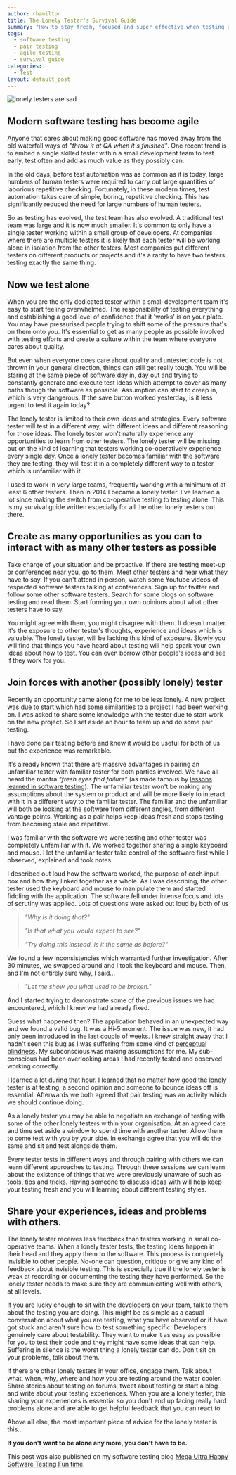 ```yaml
---
author: rhamilton
title: The Lonely Tester's Survival Guide
summary: "How to stay fresh, focused and super effective when testing alone"
tags:
  - software testing
  - pair testing
  - agile testing
  - survival guide
categories:
  - Test
layout: default_post
---
```


<img src="{{ site.github.url }}/rhamilton/assets/lonelytester.jpg" alt="lonely testers are sad" title="lonely testers are sad"/>

## Modern software testing has become agile
Anyone that cares about making good software has moved away from the old waterfall ways of *"throw it at QA when it's finished"*. One recent trend is to embed a single skilled tester within a small development team to test early, test often and add as much value as they possibly can.

In the old days, before test automation was as common as it is today, large numbers of human testers were required to carry out large quantities of laborious repetitive checking. Fortunately, in these modern times, test automation takes care of simple, boring, repetitive checking. This has significantly reduced the need for large numbers of human testers.

So as testing has evolved, the test team has also evolved. A traditional test team was large and it is now much smaller. It's common to only have a single tester working within a small group of developers.  At companies where there are multiple testers it is likely that each tester will be working alone in isolation from the other testers. Most companies put different testers on different products or projects and it's a rarity to have two testers testing exactly the same thing.

## Now we test alone

When you are the only dedicated tester within a small development team it's easy to start feeling overwhelmed. The responsibility of testing everything and establishing a good level of confidence that it 'works' is on your plate. You may have pressurised people trying to shift some of the pressure that's on them onto you. It's essential to get as many people as possible involved with testing efforts and create a culture within the team where everyone cares about quality.

But even when everyone does care about quality and untested code is not thrown in your general direction, things can still get really tough. You will be staring at the same piece of software day in, day out and trying to constantly generate and execute test ideas which attempt to cover as many paths though the software as possible. Assumption can start to creep in, which is very dangerous. If the save button worked yesterday, is it less urgent to test it again today?

The lonely tester is limited to their own ideas and strategies. Every software tester will test in a different way, with different ideas and different reasoning for those ideas. The lonely tester won't naturally experience any opportunities to learn from other testers. The lonely tester will be missing out on the kind of learning that testers working co-operatively experience every single day. Once a lonely tester becomes familiar with the software they are testing, they will test it in a completely different way to a tester which is unfamiliar with it.

I used to work in very large teams, frequently working with a minimum of at least 6 other testers. Then in 2014 I became a lonely tester. I've learned a lot since making the switch from co-operative testing to testing alone. This is my survival guide written especially for all the other lonely testers out there.

## Create as many opportunities as you can to interact with as many other testers as possible

Take charge of your situation and be proactive. If there are testing meet-up or conferences near you, go to them. Meet other testers and hear what they have to say. If you can't attend in person, watch some Youtube videos of respected software testers talking at conferences. Sign up for twitter and follow some other software testers. Search for some blogs on software testing and read them. Start forming your own opinions about what other testers have to say.

You might agree with them, you might disagree with them. It doesn't matter. It's the exposure to other tester's thoughts, experience and ideas which is valuable. The lonely tester, will be lacking this kind of exposure. Slowly you will find that things you have heard about testing will help spark your own ideas about how to test. You can even borrow other people's ideas and see if they work for you.

## Join forces with another (possibly lonely) tester

Recently an opportunity came along for me to be less lonely. A new project was due to start which had some similarities to a project I had been working on. I was asked to share some knowledge with the tester due to start work on the new project. So I set aside an hour to team up and do some pair testing.

I have done pair testing before and knew it would be useful for both of us but the experience was remarkable.

It's already known that there are massive advantages in pairing an unfamiliar tester with familiar tester for both parties involved. We have all heard the mantra *"fresh eyes find failure"* (as made famous by <a href="http://www.amazon.co.uk/Lessons-Learned-Software-Testing-Approach/dp/0471081124">lessons learned in software testing</a>). The unfamiliar tester won't be making any assumptions about the system or product and will be more likely to interact with it in a different way to the familiar tester. The familiar and the unfamiliar will both be looking at the software from different angles, from different vantage points. Working as a pair helps keep ideas fresh and stops testing from becoming stale and repetitive.

I was familiar with the software we were testing and other tester was completely unfamiliar with it. We worked together sharing a single keyboard and mouse. I let the unfamiliar tester take control of the software first while I observed, explained and took notes.

I described out loud how the software worked, the purpose of each input box and how they linked together as a whole. As I was describing, the other tester used the keyboard and mouse to manipulate them and started fiddling with the application. The software fell under intense focus and lots of scrutiny was applied. Lots of questions were asked out loud by both of us

> *"Why is it doing that?"*
>
> *"Is that what you would expect to see?"*
>
> *"Try doing this instead, is it the same as before?"*

We found a few inconsistencies which warranted further investigation. After 30 minutes, we swapped around and I took the keyboard and mouse. Then, and I'm not entirely sure why, I said...

> *"Let me show you what used to be broken."*

And I started trying to demonstrate some of the previous issues we had encountered, which I knew we had already fixed.

Guess what happened then? The application behaved in an unexpected way and we found a valid bug. It was a Hi-5 moment. The issue was new, it had only been introduced in the last couple of weeks. I knew straight away that I hadn't seen this bug as I was suffering from some kind of <a href= "https://en.wikipedia.org/wiki/Inattentional_blindness">perceptual blindness</a>. My subconscious was making assumptions for me. My sub-conscious had been overlooking areas I had recently tested and observed working correctly.

I learned a lot during that hour. I learned that no matter how good the lonely tester is at testing, a second opinion and someone to bounce ideas off is essential.  Afterwards we both agreed that pair testing was an activity which we should continue doing.

As a lonely tester you may be able to negotiate an exchange of testing with some of the other lonely testers within your organisation. At an agreed date and time set aside a window to spend time with another tester. Allow them to come test with you by your side. In exchange agree that you will do the same and sit and test alongside them.

Every tester tests in different ways and through pairing with others we can learn different approaches to testing. Through these sessions we can learn about the existence of things that we were previously unaware of such as tools, tips and tricks. Having someone to discuss ideas with will help keep your testing fresh and you will learning about different testing styles.

## Share your experiences, ideas and problems with others.

The lonely tester receives less feedback than testers working in small co-operative teams. When a lonely tester tests, the testing ideas happen in their head and they apply them to the software. This process is completely invisible to other people. No-one can question, critique or give any kind of feedback about invisible testing. This is especially true if the lonely tester is weak at recording or documenting the testing they have performed. So the lonely tester needs to make sure they are communicating well with others, at all levels.

If you are lucky enough to sit with the developers on your team, talk to them about the testing you are doing. This might be as simple as a casual conversation about what you are testing, what you have observed or if have got stuck and aren't sure how to test something specific. Developers genuinely care about testability. They want to make it as easy as possible for you to test their code and they might have some ideas that can help. Suffering in silence is the worst thing a lonely tester can do. Don't sit on your problems, talk about them.  

If there are other lonely testers in your office, engage them. Talk about what, when, why, where and how you are testing around the water cooler. Share stories about testing on forums, tweet about testing or start a blog and write about your testing experiences. When you are a lonely tester, this sharing your experiences is essential so you don't end up facing really hard problems alone and are able to get helpful feedback that you can react to.

Above all else, the most important piece of advice for the lonely tester is this...

**If you don't want to be alone any more, you don't have to be.**  


This post was also published on my software testing blog [Mega Ultra Happy Software Testing Fun time](http://testingfuntime.blogspot.co.uk/).

